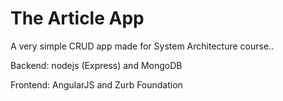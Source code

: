 The Article App
==============

A very simple CRUD app made for System Architecture course..

Backend: nodejs (Express) and MongoDB

Frontend: AngularJS and Zurb Foundation




